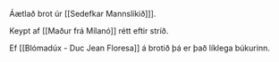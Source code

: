 Áætlað brot úr [[Sedefkar Mannslíkið]]].

Keypt af [[Maður frá Mílanó]] rétt eftir stríð.

Ef [[Blómadúx - Duc Jean Floresa]] á brotið þá er það líklega búkurinn.